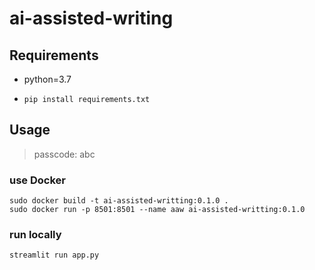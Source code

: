 # ai-assisted-writing

## Requirements
- python=3.7
- ```
  pip install requirements.txt
  ```

## Usage
> passcode: abc
### use Docker
```angular2html
sudo docker build -t ai-assisted-writting:0.1.0 .
sudo docker run -p 8501:8501 --name aaw ai-assisted-writting:0.1.0
```

### run locally
```angular2html
streamlit run app.py
```